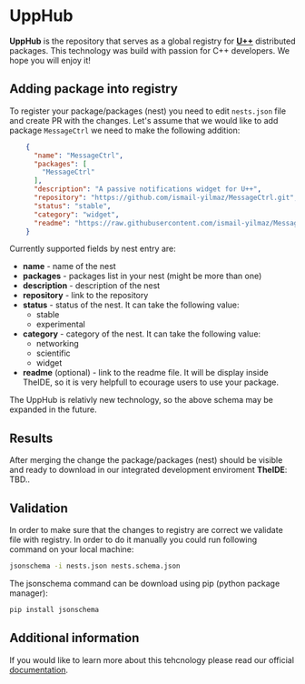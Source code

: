 # UppHub
**UppHub** is the repository that serves as a global registry for [**U++**](https://www.ultimatepp.org/index.html) distributed packages. This technology was build with passion for C++ developers. We hope you will enjoy it!

## Adding package into registry
To register your package/packages (nest) you need to edit ```nests.json``` file and create PR with the changes. Let's assume that we would like to add package ```MessageCtrl``` we need to make the following addition:
```json
    {
      "name": "MessageCtrl",
      "packages": [
        "MessageCtrl"
      ],
      "description": "A passive notifications widget for U++",
      "repository": "https://github.com/ismail-yilmaz/MessageCtrl.git",
      "status": "stable",
      "category": "widget",
      "readme": "https://raw.githubusercontent.com/ismail-yilmaz/MessageCtrl/main/README.md"
    }
```

Currently supported fields by nest entry are:
* **name** - name of the nest
* **packages** - packages list in your nest (might be more than one)
* **description** - description of the nest
* **repository** - link to the repository
* **status** - status of the nest. It can take the following value:
    * stable
    * experimental
* **category** - category of the nest. It can take the following value:
    * networking
    * scientific
    * widget
* **readme** (optional) - link to the readme file. It will be display inside TheIDE, so it is very helpfull to ecourage users to use your package.

The UppHub is relativly new technology, so the above schema may be expanded in the future.

## Results
After merging the change the package/packages (nest) should be visible and ready to download in our integrated development enviroment **TheIDE**:
TBD..


## Validation
In order to make sure that the changes to registry are correct we validate file with registry. In order to do it manually you could run following command on your local machine:
```sh
jsonschema -i nests.json nests.schema.json
```

The jsonschema command can be download using pip (python package manager):
```sh
pip install jsonschema
```

## Additional information
If you would like to learn more about this tehcnology please read our official [documentation](https://www.ultimatepp.org/app$ide$UppHub_en-us.html).